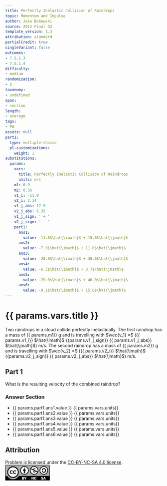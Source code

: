 ```yaml
---
title: Perfectly Inelastic Collision of Raindrops
topic: Momentum and Impulse
author: Jake Bobowski
source: 2012 Final Q2
template_version: 1.3
attribution: standard
partialCredit: true
singleVariant: false
outcomes:
- 7.5.1.3
- 7.5.1.4
difficulty:
- medium
randomization:
- 2
taxonomy:
- undefined
span:
- section
length:
- average
tags:
- PW
assets: null
part1:
  type: multiple-choice
  pl-customizations:
    weight: 1
substitutions:
  params:
    vars:
      title: Perfectly Inelastic Collision of Raindrops
      units: m/s
    m1: 0.9
    m2: 0.36
    v1_i: -11.9
    v2_i: 2.14
    v1_j_abs: 17.9
    v2_j_abs: 6.35
    v1_j_sign: ' + '
    v2_j_sign: ' - '
    part1:
      ans1:
        value: -11.0$\hat{\imath}$ + 15.0$\hat{\jmath}$
      ans2:
        value: -7.9$\hat{\imath}$ + 11.0$\hat{\jmath}$
      ans3:
        value: -28.0$\hat{\imath}$ + 38.0$\hat{\jmath}$
      ans4:
        value: -6.3$\hat{\imath}$ + 8.7$\hat{\jmath}$
      ans5:
        value: -29.0$\hat{\imath}$ + 46.0$\hat{\jmath}$
      ans6:
        value: -9.1$\hat{\imath}$ + 15.0$\hat{\jmath}$
---
```

# {{ params.vars.title }}
Two raindrops in a cloud collide perfectly inelastically. The first raindrop has a mass of {{ params.m1}} g and is travelling with $\vec{v_1} =$ ({{ params.v1_i}} $\hat{\imath}$ {{params.v1_j_sign}} {{ params.v1_j_abs}} $\hat{\jmath}$) m/s.
The second raindrop has a mass of {{ params.m2}} g and is travelling with $\vec{v_2} =$ ({{ params.v2_i}} $\hat{\imath}$ {{params.v2_j_sign}} {{ params.v2_j_abs}} $\hat{\jmath}$) m/s.

## Part 1

What is the resulting velocity of the combined raindrop?

### Answer Section

- {{ params.part1.ans1.value }} {{ params.vars.units}}
- {{ params.part1.ans2.value }} {{ params.vars.units}}
- {{ params.part1.ans3.value }} {{ params.vars.units}}
- {{ params.part1.ans4.value }} {{ params.vars.units}}
- {{ params.part1.ans5.value }} {{ params.vars.units}}
- {{ params.part1.ans6.value }} {{ params.vars.units}}

## Attribution

Problem is licensed under the [CC-BY-NC-SA 4.0 license](https://creativecommons.org/licenses/by-nc-sa/4.0/).<br> ![The Creative Commons 4.0 license requiring attribution-BY, non-commercial-NC, and share-alike-SA license.](https://raw.githubusercontent.com/firasm/bits/master/by-nc-sa.png)